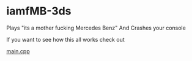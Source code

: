 # iamfMB-3ds
Plays "its a mother fucking Mercedes Benz" And Crashes your console


If you want to see how this all works check out 

[main.cpp](file:///src/main.cpp)
